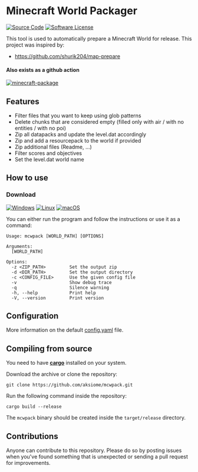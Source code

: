# Minecraft World Packager

[![Source Code](https://img.shields.io/badge/source-aksiome/mcwpack-4078C0.svg?style=flat-square&labelColor=555555&logo=github)](https://github.com/aksiome/mcwpack)
[![Software License](https://img.shields.io/github/license/aksiome/mcwpack?style=flat-square)](https://github.com/aksiome/mcwpack/blob/master/LICENSE)

This tool is used to automatically prepare a Minecraft World for release. This project was inspired by:
- https://github.com/shurik204/map-prepare

#### Also exists as a github action
[![`minecraft-package`](https://img.shields.io/badge/aksiome/minecraft--package-6f42c1?style=for-the-badge&logo=github-actions&logoColor=white)](https://github.com/aksiome/minecraft-package)

## Features
- Filter files that you want to keep using glob patterns
- Delete chunks that are considered empty (filled only with air / with no entities / with no poi)
- Zip all datapacks and update the level.dat accordingly
- Zip and add a resourcepack to the world if provided
- Zip additional files (Readme, ...)
- Filter scores and objectives
- Set the level.dat world name


## How to use

### Download
[![Windows](https://img.shields.io/badge/windows-0068B6?style=for-the-badge&logo=windows)](https://github.com/aksiome/mcwpack/releases/latest/download/mcwpack-windows.zip)
[![Linux](https://img.shields.io/badge/linux-D97120?style=for-the-badge&logo=linux)](https://github.com/aksiome/mcwpack/releases/latest/download/mcwpack-linux.tar.gz)
[![macOS](https://img.shields.io/badge/macos-777777?style=for-the-badge&logo=apple)](https://github.com/aksiome/mcwpack/releases/latest/download/mcwpack-macos.zip)

You can either run the program and follow the instructions or use it as a command:
```
Usage: mcwpack [WORLD_PATH] [OPTIONS]

Arguments:
  [WORLD_PATH]

Options:
  -z <ZIP_PATH>         Set the output zip
  -d <DIR_PATH>         Set the output directory
  -c <CONFIG_FILE>      Use the given config file
  -v                    Show debug trace
  -q                    Silence warning
  -h, --help            Print help
  -V, --version         Print version
```

## Configuration

More information on the default [config.yaml](config.yaml) file.

## Compiling from source

You need to have **[cargo](https://doc.rust-lang.org/cargo/getting-started/installation.html)** installed on your system.

Download the archive or clone the repository:
```
git clone https://github.com/aksiome/mcwpack.git
```

Run the following command inside the repository:
```
cargo build --release
```
The `mcwpack` binary should be created inside the `target/release` directory.

## Contributions

Anyone can contribute to this repository. Please do so by posting issues when you've found something that is unexpected or sending a pull request for improvements.
